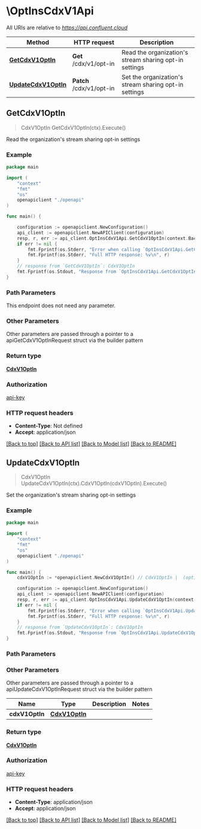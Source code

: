 # \OptInsCdxV1Api

All URIs are relative to *https://api.confluent.cloud*

Method | HTTP request | Description
------------- | ------------- | -------------
[**GetCdxV1OptIn**](OptInsCdxV1Api.md#GetCdxV1OptIn) | **Get** /cdx/v1/opt-in | Read the organization&#39;s stream sharing opt-in settings
[**UpdateCdxV1OptIn**](OptInsCdxV1Api.md#UpdateCdxV1OptIn) | **Patch** /cdx/v1/opt-in | Set the organization&#39;s stream sharing opt-in settings



## GetCdxV1OptIn

> CdxV1OptIn GetCdxV1OptIn(ctx).Execute()

Read the organization's stream sharing opt-in settings



### Example

```go
package main

import (
    "context"
    "fmt"
    "os"
    openapiclient "./openapi"
)

func main() {

    configuration := openapiclient.NewConfiguration()
    api_client := openapiclient.NewAPIClient(configuration)
    resp, r, err := api_client.OptInsCdxV1Api.GetCdxV1OptIn(context.Background()).Execute()
    if err != nil {
        fmt.Fprintf(os.Stderr, "Error when calling `OptInsCdxV1Api.GetCdxV1OptIn``: %v\n", err)
        fmt.Fprintf(os.Stderr, "Full HTTP response: %v\n", r)
    }
    // response from `GetCdxV1OptIn`: CdxV1OptIn
    fmt.Fprintf(os.Stdout, "Response from `OptInsCdxV1Api.GetCdxV1OptIn`: %v\n", resp)
}
```

### Path Parameters

This endpoint does not need any parameter.

### Other Parameters

Other parameters are passed through a pointer to a apiGetCdxV1OptInRequest struct via the builder pattern


### Return type

[**CdxV1OptIn**](cdx.v1.OptIn.md)

### Authorization

[api-key](../README.md#api-key)

### HTTP request headers

- **Content-Type**: Not defined
- **Accept**: application/json

[[Back to top]](#) [[Back to API list]](../README.md#documentation-for-api-endpoints)
[[Back to Model list]](../README.md#documentation-for-models)
[[Back to README]](../README.md)


## UpdateCdxV1OptIn

> CdxV1OptIn UpdateCdxV1OptIn(ctx).CdxV1OptIn(cdxV1OptIn).Execute()

Set the organization's stream sharing opt-in settings



### Example

```go
package main

import (
    "context"
    "fmt"
    "os"
    openapiclient "./openapi"
)

func main() {
    cdxV1OptIn := *openapiclient.NewCdxV1OptIn() // CdxV1OptIn |  (optional)

    configuration := openapiclient.NewConfiguration()
    api_client := openapiclient.NewAPIClient(configuration)
    resp, r, err := api_client.OptInsCdxV1Api.UpdateCdxV1OptIn(context.Background()).CdxV1OptIn(cdxV1OptIn).Execute()
    if err != nil {
        fmt.Fprintf(os.Stderr, "Error when calling `OptInsCdxV1Api.UpdateCdxV1OptIn``: %v\n", err)
        fmt.Fprintf(os.Stderr, "Full HTTP response: %v\n", r)
    }
    // response from `UpdateCdxV1OptIn`: CdxV1OptIn
    fmt.Fprintf(os.Stdout, "Response from `OptInsCdxV1Api.UpdateCdxV1OptIn`: %v\n", resp)
}
```

### Path Parameters



### Other Parameters

Other parameters are passed through a pointer to a apiUpdateCdxV1OptInRequest struct via the builder pattern


Name | Type | Description  | Notes
------------- | ------------- | ------------- | -------------
 **cdxV1OptIn** | [**CdxV1OptIn**](CdxV1OptIn.md) |  | 

### Return type

[**CdxV1OptIn**](cdx.v1.OptIn.md)

### Authorization

[api-key](../README.md#api-key)

### HTTP request headers

- **Content-Type**: application/json
- **Accept**: application/json

[[Back to top]](#) [[Back to API list]](../README.md#documentation-for-api-endpoints)
[[Back to Model list]](../README.md#documentation-for-models)
[[Back to README]](../README.md)

